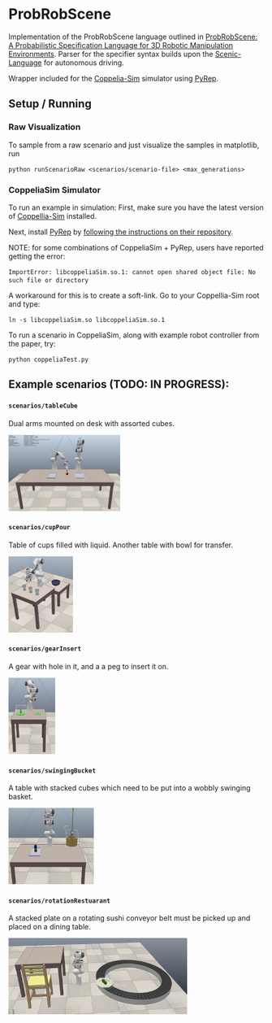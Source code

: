 # ProbRobScene

Implementation of the ProbRobScene language outlined in [ProbRobScene: A Probabilistic Specification Language for 3D Robotic Manipulation Environments](https://arxiv.org/abs/2011.01126). Parser for the specifier syntax builds upon the [Scenic-Language](https://github.com/BerkeleyLearnVerify/Scenic) for autonomous driving.

Wrapper included for the [Coppelia-Sim](https://www.coppeliarobotics.com/) simulator using [PyRep](https://github.com/stepjam/PyRep).

## Setup / Running

### Raw Visualization 

To sample from a raw scenario and just visualize the samples in matplotlib, run

```
python runScenarioRaw <scenarios/scenario-file> <max_generations>
```


### CoppeliaSim Simulator

To run an example in simulation: First, make sure you have the latest version of [Coppellia-Sim](https://www.coppeliarobotics.com/) installed.

Next, install [PyRep](https://github.com/stepjam/PyRep) by [following the instructions on their repository](https://github.com/stepjam/PyRep).

NOTE: for some combinations of CoppeliaSim + PyRep, users have reported getting the error:

```
ImportError: libcoppeliaSim.so.1: cannot open shared object file: No such file or directory
```

A workaround for this is to create a soft-link. Go to your Coppellia-Sim root and type:

```
ln -s libcoppeliaSim.so libcoppeliaSim.so.1
```

To run a scenario in CoppeliaSim, along with example robot controller from the paper, try:

```
python coppeliaTest.py
```

## Example scenarios __(TODO: IN PROGRESS)__:
 
#### `scenarios/tableCube`

Dual arms mounted on desk with assorted cubes.

 <img src='pictures/dualArm.png' height=150px>

#### `scenarios/cupPour` 

Table of cups filled with liquid. Another table with bowl for transfer.

<img src='pictures/cupPour.png' height=150px>

#### `scenarios/gearInsert`

A gear with hole in it, and a a peg to insert it on.

 <img src='pictures/gearInsert.png' height=150px>


#### `scenarios/swingingBucket`

A table with stacked cubes which need to be put into a wobbly swinging basket.

<img src='pictures/swingingBucket.png' height=150px>


#### `scenarios/rotationRestuarant`

A stacked plate on a rotating sushi conveyor belt must be picked up and placed on a dining table.

<img src='pictures/rotationRestaurant.png' height=150px>
